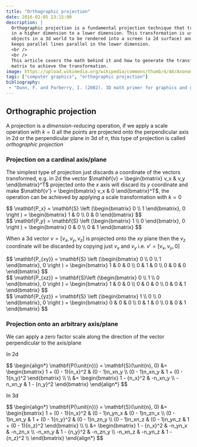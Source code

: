 ```yaml
---
title: "Orthographic projection"
date: 2016-02-05 23:15:00
description: |
  Orthographic projection is a fundamental projection technique that transforms objects
  in a higher dimension to a lower dimension. This transformation is usually used for
  objects in a 3d world to be rendered into a screen (a 2d surface) and in the process
  keeps parallel lines parallel in the lower dimension.
  <br />
  <br />
  This article covers the math behind it and how to generate the transformation
  matrix to achieve the transformation.
image: https://upload.wikimedia.org/wikipedia/commons/thumb/4/48/Axonometric_projection.svg/800px-Axonometric_projection.svg.png
tags: ["computer graphics", "orthographic projection"]
bibliography:
 - "Dunn, F. and Parberry, I. (2002). 3D math primer for graphics and game development. Plano, Tex.: Wordware Pub."
---
```


## Orthographic projection

A projection is a *dimension-reducing* operation, if we apply a scale operation with $k = 0$ all the points are projected onto the perpendicular axis in 2d or the perpendicular plane in 3d of $\unit{n}$, this type of projection is called *orthographic projection*

### Projection on a cardinal axis/plane

The simplest type of projection just discards a coordinate of the vectors transformed, e.g. in 2d the vector $\mathbf{v} = \begin{bmatrix} v_x & v_y \end{bmatrix}^T$ projected onto the $x$ axis will discard its $y$ coordinate and make $\mathbf{v'} = \begin{bmatrix} v_x & 0 \end{bmatrix}^T$, the operation can be achieved by applying a scale transformation with $k = 0$

<div>$$
\mathbf{P_x} = \mathbf{S} \left (\begin{bmatrix}
0 \\ 1
\end{bmatrix}, 0 \right ) = \begin{bmatrix}
1 & 0 \\
0 & 0
\end{bmatrix}
$$</div>

<div>$$
\mathbf{P_y} = \mathbf{S} \left (\begin{bmatrix}
1 \\ 0
\end{bmatrix}, 0 \right ) = \begin{bmatrix}
0 & 0 \\
0 & 1
\end{bmatrix}
$$</div>

When a 3d vector $v = [v_x, v_y, v_z]$ is projected onto the $xy$ plane then the $v_z$ coordinate will be discarded by copying just $v_x$ and $v_y$ i.e. $v' = [v_x, v_y, 0]$

<div>$$
\mathbf{P_{xy}} = \mathbf{S} \left (\begin{bmatrix}
0 \\ 0 \\ 1
\end{bmatrix}, 0 \right ) = \begin{bmatrix}
1 & 0 & 0 \\
0 & 1 & 0 \\
0 & 0 & 0
\end{bmatrix}
$$</div>

<div>$$
\mathbf{P_{xz}} = \mathbf{S}\left (\begin{bmatrix}
0 \\ 1 \\ 0
\end{bmatrix}, 0 \right ) = \begin{bmatrix}
1 & 0 & 0 \\
0 & 0 & 0 \\
0 & 0 & 1
\end{bmatrix}
$$</div>

<div>$$
\mathbf{P_{yz}} = \mathbf{S} \left (\begin{bmatrix}
1 \\ 0 \\ 0
\end{bmatrix}, 0 \right ) = \begin{bmatrix}
0 & 0 & 0 \\
0 & 1 & 0 \\
0 & 0 & 1
\end{bmatrix}
$$</div>

### Projection onto an arbitrary axis/plane

We can apply a zero factor scale along the direction of the vector perpendicular to the axis/plane

In 2d

<div>$$
\begin{align*}
\mathbf{P(\unit{n})} = \mathbf{S}(\unit{n}, 0) &= \begin{bmatrix}
1 + (0 - 1){n_x}^2 & (0 - 1)n_xn_y \\
(0 - 1)n_xn_y & 1 + (0 - 1{n_y}^2
\end{bmatrix} \\
\\
&= \begin{bmatrix}
1 - {n_x}^2 & -n_xn_y \\
-n_xn_y & 1 - {n_y}^2
\end{bmatrix}
\end{align*}
$$</div>

In 3d

<div>$$
\begin{align*}
\mathbf{P(\unit{n})} = \mathbf{S}(\unit{n}, 0) &= \begin{bmatrix}
1 + (0 - 1){n_x}^2 & (0 - 1)n_yn_x & (0 - 1)n_zn_x \\
(0 - 1)n_xn_y & 1 + (0 - 1{n_y}^2 & (0 - 1)n_zn_y \\
(0 - 1)n_xn_z & (0 - 1)n_yn_z & 1 + (0 - 1){n_z}^2
\end{bmatrix} \\
\\
&= \begin{bmatrix}
1 - {n_x}^2 & -n_yn_x & -n_zn_x \\
-n_xn_y & 1 - {n_y}^2 & -n_zn_y \\
-n_xn_z & -n_yn_z & 1 - {n_z}^2 \\
\end{bmatrix}
\end{align*}
$$</div>
